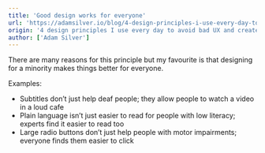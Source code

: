 ```yaml
---
title: 'Good design works for everyone'
url: 'https://adamsilver.io/blog/4-design-principles-i-use-every-day-to-avoid-bad-ux-and-create-products-that-work-for-everyone'
origin: '4 design principles I use every day to avoid bad UX and create products that work for everyone'
author: ['Adam Silver']
---
```


There are many reasons for this principle but my favourite is that designing for a minority makes things better for everyone.

Examples:

- Subtitles don’t just help deaf people; they allow people to watch a video in a loud cafe
- Plain language isn’t just easier to read for people with low literacy; experts find it easier to read too
- Large radio buttons don’t just help people with motor impairments; everyone finds them easier to click

